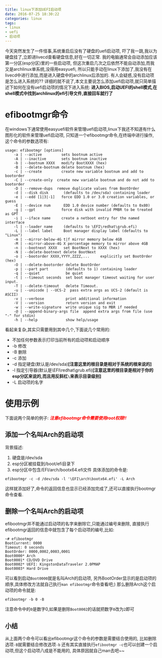 ```yaml
---
title: linux下添加UEFI启动项
date: 2016-07-25 18:30:22
categories: linux
tags:
- linux
- uefi
- 启动项
---
```


今天突然发生了一件怪事,系统重启后没有了硬盘的uefi启动项, 吓了我一跳,我以为硬盘挂了,立即进livecd查看硬盘信息,好在一切正常.
我的电脑通常会自动添加应该第一分区(esp分区)里的一些启动项, 但这次重启几次之后依然不能自动添加,而我又是archlinux单系统,没得用easyuefi,
所以只能手动在linux下添加了,我没有在livecd中进行添加,而是进入硬盘中的archlinux后添加的.
有人会疑惑,没有启动项是怎么进入系统的??
详细的就不说了,本文主要说怎么添加uefi启动项,就只简单描述下如何在没有uefi启动项的情况下进入系统:
**进入BIOS,启动UEFI的shell模式,在shell模式中找到archlinux的efi引导文件,直接回车就行了**

# efibootmgr命令
在windows下通常使用easyuefi软件来管理uefi启动项,linux下我还不知道有什么图形化的软件来管理uefi启动项,
只知道一个efibootmgr命令,在终端中进行操作,这个命令的参数选项有:
``` shell
usage: efibootmgr [options]
	-a | --active         sets bootnum active
	-A | --inactive       sets bootnum inactive
	-b | --bootnum XXXX   modify BootXXXX (hex)
	-B | --delete-bootnum delete bootnum (hex)
	-c | --create         create new variable bootnum and add to bootorder
	-C | --create-only	create new variable bootnum and do not add to bootorder
	-D | --remove-dups	remove duplicate values from BootOrder
	-d | --disk disk       (defaults to /dev/sda) containing loader
	-e | --edd [1|3|-1]   force EDD 1.0 or 3.0 creation variables, or guess
	-E | --device num      EDD 1.0 device number (defaults to 0x80)
	-g | --gpt            force disk with invalid PMBR to be treated as GPT
	-i | --iface name     create a netboot entry for the named interface
	-l | --loader name     (defaults to \EFI\redhat\grub.efi)
	-L | --label label     Boot manager display label (defaults to "Linux")
	-m | --mirror-below-4G t|f mirror memory below 4GB
	-M | --mirror-above-4G X percentage memory to mirror above 4GB
	-n | --bootnext XXXX   set BootNext to XXXX (hex)
	-N | --delete-bootnext delete BootNext
	-o | --bootorder XXXX,YYYY,ZZZZ,...     explicitly set BootOrder (hex)
	-O | --delete-bootorder delete BootOrder
	-p | --part part        (defaults to 1) containing loader
	-q | --quiet            be quiet
	-t | --timeout seconds  set boot manager timeout waiting for user input.
	-T | --delete-timeout   delete Timeout.
	-u | --unicode | --UCS-2  pass extra args as UCS-2 (default is ASCII)
	-v | --verbose          print additional information
	-V | --version          return version and exit
	-w | --write-signature  write unique sig to MBR if needed
	-@ | --append-binary-args file  append extra args from file (use "-" for stdin)
	-h | --help             show help/usage
```
看起来复杂,其实只需要用到其中几个,下面说几个常用的:
* 不加任何参数表示打印当前所有的启动项和启动顺序
* -b 修改
* -B 删除
* -c 添加
* -d 指定硬盘(默认是/dev/sda)**[注意这里的根目录是相对于系统的根来说的]**
* -l 指定引导器(默认是\EFI\redhat\grub.efi)**[注意这里的根目录是相对于你的esp分区来说的,而且用反斜杠`\`来表示目录级别]**
* -L 启动项的名字

# 使用示例
下面说两个简单的例子:
<font color=red>***注意efibootmgr命令需要使用root权限!!***</font>

## 添加一个名叫Arch的启动项
背景描述:
1. 硬盘是/dev/sda
2. esp分区被挂载到/boot/efi目录下
3. esp分区中包含/EFI/arch/bootx64.efi文件
具体添加的命令是:
``` shell
efibootmgr -c -d /dev/sda -l '\EFI\arch\bootx64.efi' -L Arch
```
这样就添加好了,命令的返回信息也显示已经添加完成了,还可以直接执行bootmgr命令查看.

## 删除一个名叫Arch的启动项
efibootmgr并不能通过启动项的名字来删除它,只能通过编号来删除,
直接执行efibootmgr返回的信息中就包含了每个启动项的编号,比如:
``` shell
~# efibootmgr
BootCurrent: 0000
Timeout: 0 seconds
BootOrder: 0000,0002,0003,0001
Boot0000* Arch
Boot0001* CD/DVD Drive 
Boot0002* UEFI: KingstonDataTraveler 2.0PMAP
Boot0003* Hard Drive
```
可以看到启动`Boot0000`就是名叫Arch的启动项,
另外BootOrder显示的是启动项的顺序,具体修改方法就自己执行`man efibootmgr`命令查看吧;)
那么删除Arch这个启动项的命令就是:
``` shell
efibootmgr -b 0 -B
```
注意命令中的`0`是数字0,如果是删除`Boot0002`的话就把数字`0`改为`2`即可

## 小结
从上面两个命令可以看出efibootmgr这个命令的参数是需要结合使用的,
比如删除选项`-B`就需要结合修改选项`-b`
还有其实直接执行`efibootmgr -c`也可以创建一个启动项,但这个启动项八成是不能用的,
具体原因就自己man去吧~~
